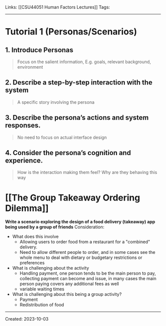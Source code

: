 Links: [[CSU44051 Human Factors Lectures]]
Tags:
___
# Tutorial 1 (Personas/Scenarios)

## 1. Introduce Personas
> Focus on the salient information, E.g. goals, relevant background, environment

## 2. Describe a step-by-step interaction with the system
> A specific story involving the persona

## 3. Describe the persona’s actions and system responses.
> No need to focus on actual interface design

## 4. Consider the persona’s cognition and experience.
> How is the interaction making them feel?
> Why are they behaving this way

# [[The Group Takeaway Ordering Dilemma]]
**Write a scenario exploring the design of a food delivery (takeaway) app being used by a group of friends**
Consideration:
- What does this involve
	- Allowing users to order food from a restaurant for a "combined" delivery.
	- Need to allow different people to order, and in some cases see the whole menu to deal with dietary or budgetary restrictions or preferences 
- What is challenging about the activity
	- Handling payment, one person tends to be the main person to pay, collecting payment can become and issue, in many cases the main person paying covers any additional fees as well
	- variable waiting times
- What is challenging about this being a group activity?
	- Payment
	- Redistribution of food


___
Created: 2023-10-03

